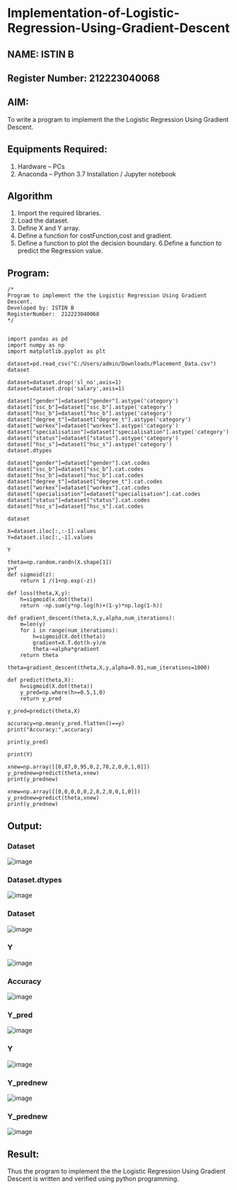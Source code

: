# Implementation-of-Logistic-Regression-Using-Gradient-Descent
## NAME: ISTIN B
## Register Number: 212223040068
## AIM:
To write a program to implement the the Logistic Regression Using Gradient Descent.

## Equipments Required:
1. Hardware – PCs
2. Anaconda – Python 3.7 Installation / Jupyter notebook

## Algorithm
1. Import the required libraries.
2. Load the dataset.
3. Define X and Y array.
4. Define a function for costFunction,cost and gradient.
5. Define a function to plot the decision boundary. 6.Define a function to predict the 
   Regression value.

## Program:
```
/*
Program to implement the the Logistic Regression Using Gradient Descent.
Developed by: ISTIN B
RegisterNumber:  212223040068
*/


import pandas as pd
import numpy as np
import matplotlib.pyplot as plt

dataset=pd.read_csv("C:/Users/admin/Downloads/Placement_Data.csv")
dataset

dataset=dataset.drop('sl_no',axis=1)
dataset=dataset.drop('salary',axis=1)

dataset["gender"]=dataset["gender"].astype('category')
dataset["ssc_b"]=dataset["ssc_b"].astype('category')
dataset["hsc_b"]=dataset["hsc_b"].astype('category')
dataset["degree_t"]=dataset["degree_t"].astype('category')
dataset["workex"]=dataset["workex"].astype('category')
dataset["specialisation"]=dataset["specialisation"].astype('category')
dataset["status"]=dataset["status"].astype('category')
dataset["hsc_s"]=dataset["hsc_s"].astype('category')
dataset.dtypes

dataset["gender"]=dataset["gender"].cat.codes
dataset["ssc_b"]=dataset["ssc_b"].cat.codes
dataset["hsc_b"]=dataset["hsc_b"].cat.codes
dataset["degree_t"]=dataset["degree_t"].cat.codes
dataset["workex"]=dataset["workex"].cat.codes
dataset["specialisation"]=dataset["specialisation"].cat.codes
dataset["status"]=dataset["status"].cat.codes
dataset["hsc_s"]=dataset["hsc_s"].cat.codes

dataset

X=dataset.iloc[:,:-1].values
Y=dataset.iloc[:,-1].values

Y

theta=np.random.randn(X.shape[1])
y=Y
def sigmoid(z):
    return 1 /(1+np.exp(-z))

def loss(theta,X,y):
    h=sigmoid(x.dot(theta))
    return -np.sum(y*np.log(h)+(1-y)*np.log(1-h))

def gradient_descent(theta,X,y,alpha,num_iterations):
    m=len(y)
    for i in range(num_iterations):
        h=sigmoid(X.dot(theta))
        gradient=X.T.dot(h-y)/m
        theta-=alpha*gradient
    return theta

theta=gradient_descent(theta,X,y,alpha=0.01,num_iterations=1000)

def predict(theta,X):
    h=sigmoid(X.dot(theta))
    y_pred=np.where(h>=0.5,1,0)
    return y_pred 

y_pred=predict(theta,X)

accuracy=np.mean(y_pred.flatten()==y)
print("Accuracy:",accuracy)

print(y_pred)

print(Y)

xnew=np.array([[0,87,0,95,0,2,78,2,0,0,1,0]])
y_prednew=predict(theta,xnew)
print(y_prednew)

xnew=np.array([[0,0,0,0,0,2,8,2,0,0,1,0]])
y_prednew=predict(theta,xnew)
print(y_prednew)
```



## Output:
### Dataset
![image](https://github.com/SanjayBalaji0/-Implementation-of-Logistic-Regression-Using-Gradient-Descent/assets/145533553/8040b2a6-d590-44c0-84a0-1ebeae4212c7)
### Dataset.dtypes
![image](https://github.com/SanjayBalaji0/-Implementation-of-Logistic-Regression-Using-Gradient-Descent/assets/145533553/1457c40d-7fa4-42cc-94c7-479fcdaf23cd)
### Dataset
![image](https://github.com/SanjayBalaji0/-Implementation-of-Logistic-Regression-Using-Gradient-Descent/assets/145533553/f5a9820d-9777-481c-8ba7-38d650ace909)
### Y
![image](https://github.com/SanjayBalaji0/-Implementation-of-Logistic-Regression-Using-Gradient-Descent/assets/145533553/29754610-b704-46ca-b12c-af7d82fa5b78)
### Accuracy
![image](https://github.com/SanjayBalaji0/-Implementation-of-Logistic-Regression-Using-Gradient-Descent/assets/145533553/e8d39e52-e857-4319-b59d-5bb652ef0967)
### Y_pred
![image](https://github.com/SanjayBalaji0/-Implementation-of-Logistic-Regression-Using-Gradient-Descent/assets/145533553/c58f3da5-0413-4fe2-9e14-45ba7d9426b0)
### Y
![image](https://github.com/SanjayBalaji0/-Implementation-of-Logistic-Regression-Using-Gradient-Descent/assets/145533553/e777bdf3-cccf-4376-b961-929223f78b09)
### Y_prednew
![image](https://github.com/SanjayBalaji0/-Implementation-of-Logistic-Regression-Using-Gradient-Descent/assets/145533553/ad1f7e8e-dec2-4190-a45a-1b53c9fe7a45)
### Y_prednew
![image](https://github.com/SanjayBalaji0/-Implementation-of-Logistic-Regression-Using-Gradient-Descent/assets/145533553/9416a246-2833-48a5-a123-1452d70a3da8)



## Result:
Thus the program to implement the the Logistic Regression Using Gradient Descent is written and verified using python programming.
